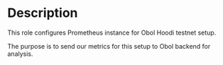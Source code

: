 # Description

This role configures Prometheus instance for Obol Hoodi testnet setup.

The purpose is to send our metrics for this setup to Obol backend for analysis.
